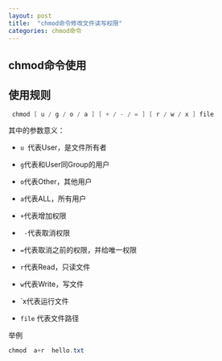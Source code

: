 ```yaml
---
layout: post
title:  "chmod命令修改文件读写权限"
categories: chmod命令
---
```


## chmod命令使用


## 使用规则

```java
 chmod [ u / g / o / a ] [ + / - / = ] [ r / w / x ] file
```

其中的参数意义：

* `u `代表User，是文件所有者

* `g`代表和User同Group的用户

* `o`代表Other，其他用户

* `a`代表ALL，所有用户

* `+`代表增加权限

* ` -`代表取消权限

* `=`代表取消之前的权限，并给唯一权限

* `r`代表Read，只读文件

* `w`代表Write，写文件

* `x代表运行文件

* `file` 代表文件路径

举例

```java
chmod  a+r  hello.txt
```

